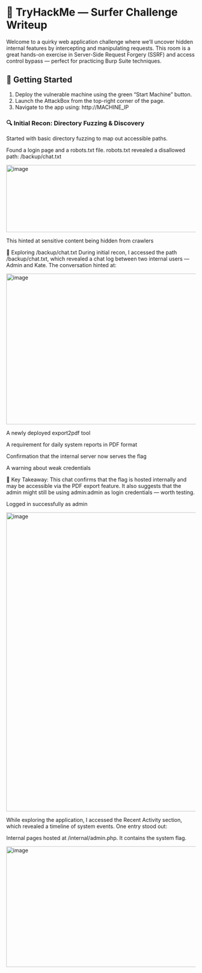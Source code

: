 # 🧪 TryHackMe — Surfer Challenge Writeup
Welcome to a quirky web application challenge where we’ll uncover hidden internal features by intercepting and manipulating requests. This room is a great hands-on exercise in Server-Side Request Forgery (SSRF) and access control bypass — perfect for practicing Burp Suite techniques.

## 🚀 Getting Started
1. Deploy the vulnerable machine using the green “Start Machine” button.
2. Launch the AttackBox from the top-right corner of the page.
3. Navigate to the app using: http://MACHINE_IP

### 🔍 Initial Recon: Directory Fuzzing & Discovery
Started with basic directory fuzzing to map out accessible paths.


Found a login page and a robots.txt file.
robots.txt revealed a disallowed path: /backup/chat.txt 

<img width="732" height="179" alt="image" src="https://github.com/user-attachments/assets/71d7761e-57e5-4878-add1-8cef6f569b4a" />

This hinted at sensitive content being hidden from crawlers

📁 Exploring /backup/chat.txt
During initial recon, I accessed the path /backup/chat.txt, which revealed a chat log between two internal users — Admin and Kate. The conversation hinted at:

<img width="832" height="401" alt="image" src="https://github.com/user-attachments/assets/7114a40e-c2bb-4e97-a6cf-29b2fa4df377" />

A newly deployed export2pdf tool

A requirement for daily system reports in PDF format

Confirmation that the internal server now serves the flag

A warning about weak credentials

🧠 Key Takeaway: This chat confirms that the flag is hosted internally and may be accessible via the PDF export feature. It also suggests that the admin might still be using admin:admin as login credentials — worth testing.

Logged in successfully as admin

<img width="1910" height="795" alt="image" src="https://github.com/user-attachments/assets/3c6f465d-a84f-4bcf-8fc5-1b9d16cc0c94" />

While exploring the application, I accessed the Recent Activity section, which revealed a timeline of system events. One entry stood out:

 Internal pages hosted at /internal/admin.php. It contains the system flag.

<img width="512" height="321" alt="image" src="https://github.com/user-attachments/assets/6c803e73-fd76-4845-8914-fcc4b6505fcc" />

